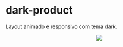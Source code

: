 # dark-product
Layout animado e responsivo com tema dark.
<p align="center">
  <img src="img/video_dark_gif_repo.gif">
</p>

